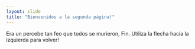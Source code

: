 ```yaml
---
layout: slide
title: "Bienvenidos a la segunda página!"
---
```

Era un percebe tan feo que todos se murieron, Fin.
Utiliza la flecha hacia la izquierda para volver!
